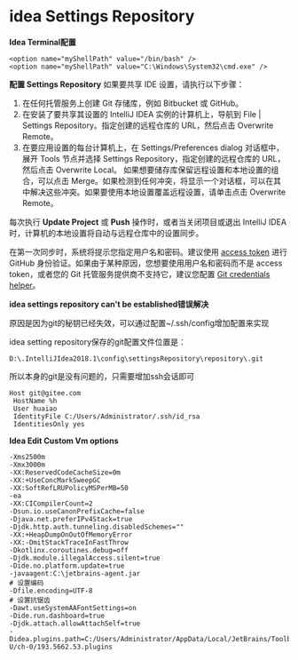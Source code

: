 # idea Settings Repository

**Idea Terminal配置**
```
<option name="myShellPath" value="/bin/bash" />
<option name="myShellPath" value="C:\Windows\System32\cmd.exe" />
```

**配置 Settings Repository**
如果要共享 IDE 设置，请执行以下步骤：

1. 在任何托管服务上创建 Git 存储库，例如 Bitbucket 或 GitHub。
2. 在安装了要共享其设置的 IntelliJ IDEA 实例的计算机上，导航到 File | Settings Repository。指定创建的远程仓库的 URL，然后点击 Overwrite Remote。
3. 在要应用设置的每台计算机上，在 Settings/Preferences dialog 对话框中，展开 Tools 节点并选择 Settings Repository，指定创建的远程仓库的 URL，然后点击 Overwrite Local。
   如果想要储存库保留远程设置和本地设置的组合，可以点击 Merge。如果检测到任何冲突，将显示一个对话框，可以在其中解决这些冲突。如果要使用本地设置覆盖远程设置，请单击点击 Overwrite Remote。

每次执行 **Update Project** 或 **Push** 操作时，或者当关闭项目或退出 IntelliJ IDEA 时，计算机的本地设置将自动与远程仓库中的设置同步。



在第一次同步时，系统将提示您指定用户名和密码。建议使用 [access token](https://link.juejin.im?target=https%3A%2F%2Fhelp.github.com%2Farticles%2Fcreating-a-personal-access-token-for-the-command-line%2F) 进行 GitHub 身份验证。如果由于某种原因，您想要使用用户名和密码而不是 access token，或者您的 Git 托管服务提供商不支持它，建议您配置 [Git credentials helper](https://link.juejin.im?target=https%3A%2F%2Fhelp.github.com%2Farticles%2Fcaching-your-github-password-in-git%2F)。



**idea settings repository can't be established错误解决**

原因是因为git的秘钥已经失效，可以通过配置~/.ssh/config增加配置来实现

idea setting repository保存的git配置文件位置是：

`D:\.IntelliJIdea2018.1\config\settingsRepository\repository\.git`

所以本身的git是没有问题的，只需要增加ssh会话即可

```
Host git@gitee.com
 HostName %h
 User huaiao
 IdentityFile C:/Users/Administrator/.ssh/id_rsa
 IdentitiesOnly yes
```

**Idea Edit Custom Vm options**

```
-Xms2500m
-Xmx3000m
-XX:ReservedCodeCacheSize=0m
-XX:+UseConcMarkSweepGC
-XX:SoftRefLRUPolicyMSPerMB=50
-ea
-XX:CICompilerCount=2
-Dsun.io.useCanonPrefixCache=false
-Djava.net.preferIPv4Stack=true
-Djdk.http.auth.tunneling.disabledSchemes=""
-XX:+HeapDumpOnOutOfMemoryError
-XX:-OmitStackTraceInFastThrow
-Dkotlinx.coroutines.debug=off
-Djdk.module.illegalAccess.silent=true
-Dide.no.platform.update=true
-javaagent:C:\jetbrains-agent.jar
# 设置编码
-Dfile.encoding=UTF-8
# 设置抗锯齿
-Dawt.useSystemAAFontSettings=on
-Dide.run.dashboard=true
-Djdk.attach.allowAttachSelf=true
-Didea.plugins.path=C:/Users/Administrator/AppData/Local/JetBrains/Toolbox/apps/IDEA-U/ch-0/193.5662.53.plugins
```

